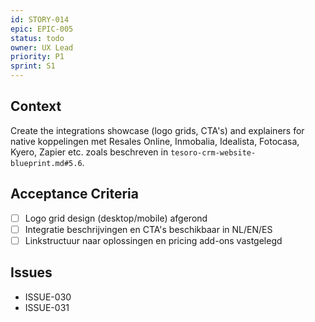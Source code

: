 ```yaml
---
id: STORY-014
epic: EPIC-005
status: todo
owner: UX Lead
priority: P1
sprint: S1
---
```


## Context
Create the integrations showcase (logo grids, CTA's) and explainers for native koppelingen met Resales Online, Inmobalia, Idealista, Fotocasa, Kyero, Zapier etc. zoals beschreven in `tesoro-crm-website-blueprint.md#5.6`.

## Acceptance Criteria
- [ ] Logo grid design (desktop/mobile) afgerond
- [ ] Integratie beschrijvingen en CTA's beschikbaar in NL/EN/ES
- [ ] Linkstructuur naar oplossingen en pricing add-ons vastgelegd

## Issues
- ISSUE-030
- ISSUE-031
